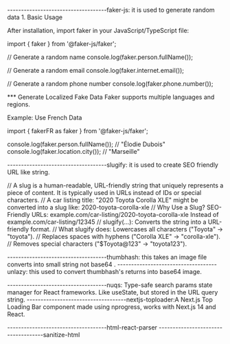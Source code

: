 ------------------------------------faker-js: it is used to generate random data 1.
Basic Usage

After installation, import faker in your JavaScript/TypeScript file:

import { faker } from '@faker-js/faker';

// Generate a random name
console.log(faker.person.fullName());

// Generate a random email
console.log(faker.internet.email());

// Generate a random phone number
console.log(faker.phone.number());

\*\*\* Generate Localized Fake Data
Faker supports multiple languages and regions.

Example: Use French Data

import { fakerFR as faker } from '@faker-js/faker';

console.log(faker.person.fullName()); // "Élodie Dubois"
console.log(faker.location.city()); // "Marseille"

------------------------------------slugify: it is used to create SEO friendly URL like string.

// A slug is a human-readable, URL-friendly string that uniquely represents a piece of content. It is typically used in URLs instead of IDs or special characters.
// A car listing title: "2020 Toyota Corolla XLE" might be converted into a slug like: 2020-toyota-corolla-xle
// Why Use a Slug? SEO-Friendly URLs: example.com/car-listing/2020-toyota-corolla-xle Instead of example.com/car-listing/12345
// slugify(...): Converts the string into a URL-friendly format.
// What slugify does: Lowercases all characters ("Toyota" → "toyota").
// Replaces spaces with hyphens ("Corolla XLE" → "corolla-xle").
// Removes special characters ("$Toyota@123" → "toyota123").

------------------------------------thumbhash: this takes an image file converts into small string not base64 .
------------------------------------unlazy: this used to convert thumbhash's returns into base64 image.

------------------------------------nuqs: Type-safe search params state manager for React frameworks. Like useState, but stored in the URL query string.
------------------------------------nextjs-toploader:A Next.js Top Loading Bar component made using nprogress, works with Next.js 14 and React.


------------------------------------html-react-parser 
------------------------------------sanitize-html